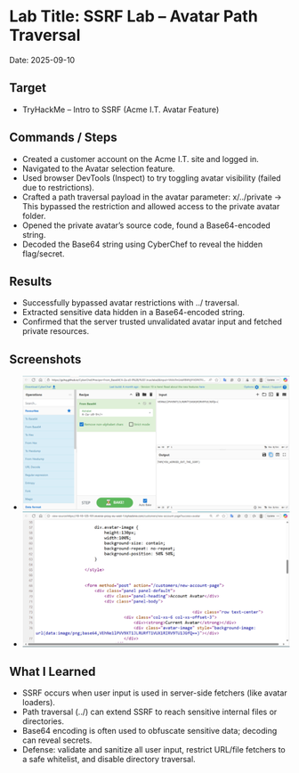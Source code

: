 ﻿# Lab Title: SSRF Lab – Avatar Path Traversal
Date: 2025-09-10

## Target
- TryHackMe – Intro to SSRF (Acme I.T. Avatar Feature)

## Commands / Steps 
- Created a customer account on the Acme I.T. site and logged in.
- Navigated to the Avatar selection feature.
- Used browser DevTools (Inspect) to try toggling avatar visibility (failed due to restrictions).
- Crafted a path traversal payload in the avatar parameter: x/../private → This bypassed the restriction and allowed    access to the private avatar folder.
- Opened the private avatar’s source code, found a Base64-encoded string.
- Decoded the Base64 string using CyberChef to reveal the hidden flag/secret.


## Results
- Successfully bypassed avatar restrictions with ../ traversal.
- Extracted sensitive data hidden in a Base64-encoded string.
- Confirmed that the server trusted unvalidated avatar input and fetched private resources.

## Screenshots
- ![SSRF Lab output](../Screenshots/2025-09-10-ssrf-avatar.png)
- ![Source code with Base64](../Screenshots/2025-09-10-ssrf-sourcecode.png)

## What I Learned
- SSRF occurs when user input is used in server-side fetchers (like avatar loaders).
- Path traversal (../) can extend SSRF to reach sensitive internal files or directories.
- Base64 encoding is often used to obfuscate sensitive data; decoding can reveal secrets.
- Defense: validate and sanitize all user input, restrict URL/file fetchers to a safe whitelist, and disable directory traversal.